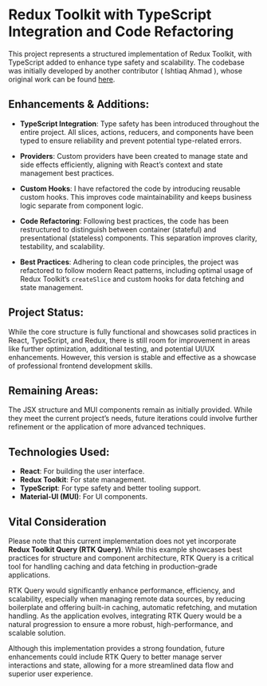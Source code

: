 # Redux Toolkit with TypeScript Integration and Code Refactoring

This project represents a structured implementation of Redux Toolkit, with TypeScript added to enhance type safety and scalability. The codebase was initially developed by another contributor ( Ishtiaq Ahmad ), whose original work can be found [here](https://github.com/Isthiaq-Ahmed/React_Redux_Practic).

## Enhancements & Additions:

- **TypeScript Integration**: Type safety has been introduced throughout the entire project. All slices, actions, reducers, and components have been typed to ensure reliability and prevent potential type-related errors.
  
- **Providers**: Custom providers have been created to manage state and side effects efficiently, aligning with React’s context and state management best practices.

- **Custom Hooks**: I have refactored the code by introducing reusable custom hooks. This improves code maintainability and keeps business logic separate from component logic.

- **Code Refactoring**: Following best practices, the code has been restructured to distinguish between container (stateful) and presentational (stateless) components. This separation improves clarity, testability, and scalability.

- **Best Practices**: Adhering to clean code principles, the project was refactored to follow modern React patterns, including optimal usage of Redux Toolkit’s `createSlice` and custom hooks for data fetching and state management.

## Project Status:

While the core structure is fully functional and showcases solid practices in React, TypeScript, and Redux, there is still room for improvement in areas like further optimization, additional testing, and potential UI/UX enhancements. However, this version is stable and effective as a showcase of professional frontend development skills.

## Remaining Areas:

The JSX structure and MUI components remain as initially provided. While they meet the current project’s needs, future iterations could involve further refinement or the application of more advanced techniques.

## Technologies Used:

- **React**: For building the user interface.
- **Redux Toolkit**: For state management.
- **TypeScript**: For type safety and better tooling support.
- **Material-UI (MUI)**: For UI components.

## Vital Consideration

Please note that this current implementation does not yet incorporate **Redux Toolkit Query (RTK Query)**. While this example showcases best practices for structure and component architecture, RTK Query is a critical tool for handling caching and data fetching in production-grade applications. 

RTK Query would significantly enhance performance, efficiency, and scalability, especially when managing remote data sources, by reducing boilerplate and offering built-in caching, automatic refetching, and mutation handling. As the application evolves, integrating RTK Query would be a natural progression to ensure a more robust, high-performance, and scalable solution. 

Although this implementation provides a strong foundation, future enhancements could include RTK Query to better manage server interactions and state, allowing for a more streamlined data flow and superior user experience.


